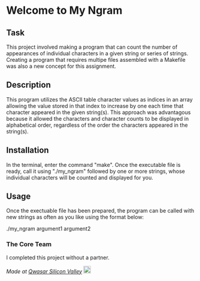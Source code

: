 # Welcome to My Ngram

## Task
This project involved making a program that can count the number of appearances of individual 
characters in a given string or series of strings. Creating a program that requires multipe files
assembled with a Makefile was also a new concept for this assignment.

## Description
This program utilizes the ASCII table character values as indices in an array allowing the value
stored in that index to increase by one each time that character appeared in the given string(s).
This approach was advantagous because it allowed the characters and character counts to be displayed
in alphabetical order, regardless of the order the characters appeared in the string(s).

## Installation
In the terminal, enter the command "make". Once the executable file is ready, call it using
"./my_ngram" followed by one or more strings, whose individual characters will be counted and 
displayed for you.

## Usage
Once the exectuable file has been prepared, the program can be called with new strings as often
as you like using the format below:

./my_ngram argument1 argument2


### The Core Team
I completed this project without a partner.

<span><i>Made at <a href='https://qwasar.io'>Qwasar Silicon Valley</a></i></span>
<span><img alt='Qwasar Silicon Valley Logo' src='https://storage.googleapis.com/qwasar-public/qwasar-logo_50x50.png' width='20px'></span>
